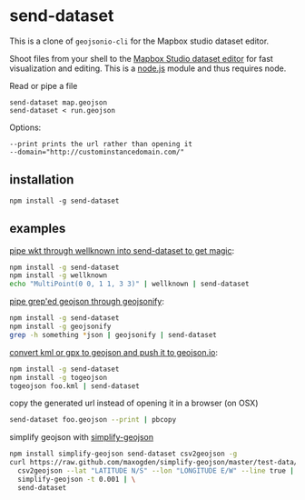 # send-dataset

This is a clone of `geojsonio-cli` for the Mapbox studio dataset editor.

Shoot files from your shell to the [Mapbox Studio dataset editor](https://www.mapbox.com/studio/datasets/) for fast
visualization and editing. This is a [node.js](http://nodejs.org) module and thus requires
node.

Read or pipe a file

    send-dataset map.geojson
    send-dataset < run.geojson

Options:

    --print prints the url rather than opening it
    --domain="http://custominstancedomain.com/"

## installation

    npm install -g send-dataset

## examples

[pipe wkt through wellknown into send-dataset to get magic](https://github.com/mapbox/wellknown):

```sh
npm install -g send-dataset
npm install -g wellknown
echo "MultiPoint(0 0, 1 1, 3 3)" | wellknown | send-dataset
```

[pipe grep'ed geojson through geojsonify](https://github.com/blackmad/geojsonify):

```sh
npm install -g send-dataset
npm install -g geojsonify
grep -h something *json | geojsonify | send-dataset
```

[convert kml or gpx to geojson and push it to geojson.io](https://github.com/mapbox/togeojson):

```sh
npm install -g send-dataset
npm install -g togeojson
togeojson foo.kml | send-dataset
```

copy the generated url instead of opening it in a browser (on OSX)

```sh
send-dataset foo.geojson --print | pbcopy
```

simplify geojson with [simplify-geojson](https://github.com/maxogden/simplify-geojson)

```sh
npm install simplify-geojson send-dataset csv2geojson -g
curl https://raw.github.com/maxogden/simplify-geojson/master/test-data/oakland-route.csv | \
  csv2geojson --lat "LATITUDE N/S" --lon "LONGITUDE E/W" --line true | \
  simplify-geojson -t 0.001 | \
  send-dataset
```

